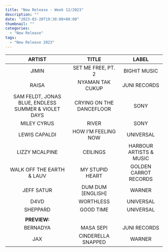 ```yaml
---
title: "New Release - Week 12/2023"
description: ""
date: "2023-03-20T19:30:00+08:00"
thumbnail: ""
categories:
  - "New Release"
tags:
  - "New Release 2023"
---
```

<!--more-->
|ARTIST|TITLE|LABEL|
|:----:|:----:|:----:|
|JIMIN|SET ME FREE, PT. 2|BIGHIT MUSIC|
|RAISA|NYAMAN TAK CUKUP|JUNI RECORDS|
|SAM FELDT, JONAS BLUE, ENDLESS SUMMER & VIOLET DAYS|CRYING ON THE DANCEFLOOR|SONY|
|MILEY CYRUS|RIVER|SONY|
|LEWIS CAPALDI|HOW I'M FEELING NOW|UNIVERSAL|
|LIZZY MCALPINE|CEILINGS|HARBOUR ARTISTS & MUSIC|
|WALK OFF THE EARTH & LAUV|MY STUPID HEART|GOLDEN CARROT RECORDS|
|JEFF SATUR|DUM DUM [ENGLISH]|WARNER|
|D4VD|WORTHLESS|UNIVERSAL|
|SHEPPARD|GOOD TIME|UNIVERSAL|
| | | |
|**PREVIEW:**| | |
|BERNADYA|MASA SEPI|JUNI RECORDS|
|JAX|CINDERELLA SNAPPED|WARNER|